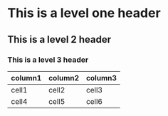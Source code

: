 # This is a level one header
## This is a level 2 header
### This is a level 3 header

|column1|column2|column3|
|--|--|--|
|cell1|cell2|cell3|
|cell4|cell5|cell6|

